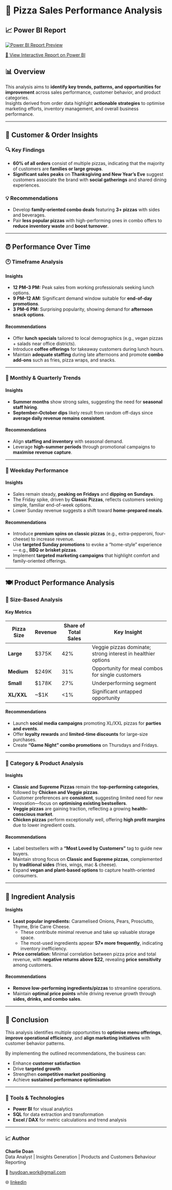 # 🍕 Pizza Sales Performance Analysis
## 📈 Power BI Report

[![Power BI Report Preview](./images/preview.png)](https://app.powerbi.com/view?r=eyJrIjoiMDMxMjg1ZWUtNDk5ZS00NmE0LWEwMzgtNDExYWEzODAwOGU5IiwidCI6IjY0YTdjYjQ5LTNkOTYtNDI1Yy05ZjM3LTY4MDNkZTk0OWE5NCJ9)

[🔗 View Interactive Report on Power BI](https://app.powerbi.com/view?r=eyJrIjoiMDMxMjg1ZWUtNDk5ZS00NmE0LWEwMzgtNDExYWEzODAwOGU5IiwidCI6IjY0YTdjYjQ5LTNkOTYtNDI1Yy05ZjM3LTY4MDNkZTk0OWE5NCJ9)


## 📊 Overview

This analysis aims to **identify key trends, patterns, and opportunities for improvement** across sales performance, customer behavior, and product categories.  
Insights derived from order data highlight **actionable strategies** to optimise marketing efforts, inventory management, and overall business performance.

---

## 👥 Customer & Order Insights

### 🔍 Key Findings
- **60% of all orders** consist of multiple pizzas, indicating that the majority of customers are **families or large groups**.  
- **Significant sales peaks** on **Thanksgiving and New Year’s Eve** suggest customers associate the brand with **social gatherings** and shared dining experiences.

### 💡 Recommendations
- Develop **family-oriented combo deals** featuring **3+ pizzas** with sides and beverages.  
- Pair **less popular pizzas** with high-performing ones in combo offers to **reduce inventory waste** and **boost turnover**.

---

## ⏰ Performance Over Time

### 🕛 Timeframe Analysis

#### Insights
- **12 PM–3 PM:** Peak sales from working professionals seeking lunch options.  
- **9 PM–12 AM:** Significant demand window suitable for **end-of-day promotions**.  
- **3 PM–6 PM:** Surprising popularity, showing demand for **afternoon snack options**.

#### Recommendations
- Offer **lunch specials** tailored to local demographics (e.g., vegan pizzas + salads near office districts).  
- Introduce **coffee offerings** for takeaway customers during lunch hours.  
- Maintain **adequate staffing** during late afternoons and promote **combo add-ons** such as fries, pizza wraps, and snacks.

---

### 📅 Monthly & Quarterly Trends

#### Insights
- **Summer months** show strong sales, suggesting the need for **seasonal staff hiring**.  
- **September–October dips** likely result from random off-days since **average daily revenue remains consistent**.

#### Recommendations
- Align **staffing and inventory** with seasonal demand.  
- Leverage **high-summer periods** through promotional campaigns to **maximise revenue capture**.

---

### 📆 Weekday Performance

#### Insights
- Sales remain steady, **peaking on Fridays** and **dipping on Sundays**.  
- The Friday spike, driven by **Classic Pizzas**, reflects customers seeking simple, familiar end-of-week options.  
- Lower Sunday revenue suggests a shift toward **home-prepared meals**.

#### Recommendations
- Introduce **premium spins on classic pizzas** (e.g., extra-pepperoni, four-cheese) to increase revenue.  
- Use **targeted Sunday promotions** to evoke a “home-style” experience — e.g., **BBQ or brisket pizzas**.  
- Implement **targeted marketing campaigns** that highlight comfort and family-oriented offerings.

---

## 🍽️ Product Performance Analysis

### 📏 Size-Based Analysis

#### Key Metrics
| Pizza Size | Revenue | Share of Total Sales | Key Insight |
|-------------|----------|----------------------|--------------|
| **Large**   | $375K    | 42%                  | Veggie pizzas dominate; strong interest in healthier options |
| **Medium**  | $249K    | 31%                    | Opportunity for meal combos for single customers |
| **Small**   | $178K    | 27%                    | Underperforming segment |
| **XL/XXL**  | ~$1K     | <1%                  | Significant untapped opportunity |

#### Recommendations
- Launch **social media campaigns** promoting XL/XXL pizzas for **parties and events**.  
- Offer **loyalty rewards** and **limited-time discounts** for large-size purchases.  
- Create **“Game Night” combo promotions** on Thursdays and Fridays.

---

### 🍕 Category & Product Analysis

#### Insights
- **Classic and Supreme Pizzas** remain the **top-performing categories**, followed by **Chicken and Veggie pizzas**.  
- Customer preferences are **consistent**, suggesting limited need for new innovation—focus on **optimising existing bestsellers**.  
- **Veggie pizzas** are gaining traction, reflecting a growing **health-conscious market**.  
- **Chicken pizzas** perform exceptionally well, offering **high profit margins** due to lower ingredient costs.

#### Recommendations
- Label bestsellers with a **“Most Loved by Customers”** tag to guide new buyers.  
- Maintain strong focus on **Classic and Supreme pizzas**, complemented by **traditional sides** (fries, wings, mac & cheese).  
- Expand **vegan and plant-based options** to capture health-oriented consumers.

---

## 🧀 Ingredient Analysis

#### Insights
- **Least popular ingredients:** Caramelised Onions, Pears, Prosciutto, Thyme, Brie Carre Cheese.  
  - These contribute minimal revenue and take up valuable storage space.  
  - The most-used ingredients appear **57× more frequently**, indicating inventory inefficiency.  
- **Price correlation:** Minimal correlation between pizza price and total revenue, with **negative returns above $22**, revealing **price sensitivity** among customers.

#### Recommendations
- **Remove low-performing ingredients/pizzas** to streamline operations.  
- Maintain **optimal price points** while driving revenue growth through **sides, drinks, and combo sales**.

---

## 🚀 Conclusion

This analysis identifies multiple opportunities to **optimise menu offerings**, **improve operational efficiency**, and **align marketing initiatives** with customer behavior patterns.  

By implementing the outlined recommendations, the business can:
- Enhance **customer satisfaction**
- Drive **targeted growth**
- Strengthen **competitive market positioning**
- Achieve **sustained performance optimisation**

---

### 🧩 Tools & Technologies
- **Power BI** for visual analytics  
- **SQL** for data extraction and transformation  
- **Excel / DAX** for metric calculations and trend analysis  

---

### 📈 Author
**Charlie Doan**  
Data Analyst | Insights Generation | Products and Customers Behaviour Reporting

📧 huydoan.work@gmail.com

🌐 [linkedin](https://www.linkedin.com/in/charlie-doan/)